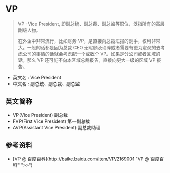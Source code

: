 # VP

> VP : Vice President, 即副总统、副总裁、副总监等职位，泛指所有的高层副级人物。
>
> 在外企中非常流行，比如财务 VP，是直接向总裁汇报的副手，权利非常大。一般的话都是因为总裁 CEO 无暇顾及琐碎或者需要有更为宏观的去考虑公司的事情的话就会考虑配一个或数个 VP。如果是分公司或者区域的话，那么 VP 还可能不向本区域总裁报告，直接向更大一级的区域 VP 报告。

- 英文名 : Vice President
- 中文名 : 副总统、副总裁、副总监

## 英文简称

- VP(Vice President) 副总裁
- FVP(First Vice President) 第一副总裁
- AVP(Assistant Vice President) 副总裁助理


## 参考资料

- [VP @ 百度百科](http://baike.baidu.com/item/VP/2169001 "VP @ 百度百科" ">>")
